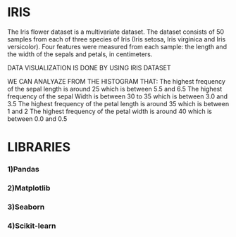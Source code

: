 # IRIS

The Iris flower dataset is a multivariate dataset.
The dataset consists of 50 samples from each of three species of Iris (Iris setosa, Iris virginica and Iris versicolor). 
Four features were measured from each sample: the length and the width of the sepals and petals, in centimeters.

DATA VISUALIZATION IS DONE BY USING IRIS DATASET

WE CAN ANALYAZE FROM THE HISTOGRAM THAT:
The highest frequency of the sepal length is around 25 which is between 5.5 and 6.5
The highest frequency of the sepal Width is between 30 to 35 which is between 3.0 and 3.5
The highest frequency of the petal length is around 35 which is between 1 and 2
The highest frequency of the petal width is around 40 which is between 0.0 and 0.5

# LIBRARIES
### 1)Pandas
### 2)Matplotlib
### 3)Seaborn
### 4)Scikit-learn
